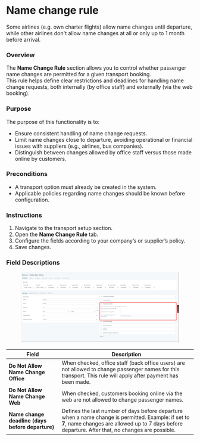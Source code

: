 # Name change rule

Some airlines (e.g. own charter flights) allow name changes until departure, while other airlines don't allow name changes at all or only up to 1 month before arrival.

### Overview

The **Name Change Rule** section allows you to control whether passenger name changes are permitted for a given transport booking.\
This rule helps define clear restrictions and deadlines for handling name change requests, both internally (by office staff) and externally (via the web booking).

### Purpose

The purpose of this functionality is to:

* Ensure consistent handling of name change requests.
* Limit name changes close to departure, avoiding operational or financial issues with suppliers (e.g., airlines, bus companies).
* Distinguish between changes allowed by office staff versus those made online by customers.

### Preconditions

* A transport option must already be created in the system.
* Applicable policies regarding name changes should be known before configuration.

### Instructions

1. Navigate to the transport setup section.
2. Open the **Name Change Rule** tab.
3. Configure the fields according to your company’s or supplier’s policy.
4. Save changes.

### Field Descriptions

<figure><img src="../../../.gitbook/assets/image (2) (1) (1) (1) (1) (1) (1).png" alt=""><figcaption></figcaption></figure>

| Field                                            | Description                                                                                                                                                                                              |
| ------------------------------------------------ | -------------------------------------------------------------------------------------------------------------------------------------------------------------------------------------------------------- |
| **Do Not Allow Name Change Office**              | When checked, office staff (back office users) are not allowed to change passenger names for this transport. This rule will apply after payment has been made.                                           |
| **Do Not Allow Name Change Web**                 | When checked, customers booking online via the web are not allowed to change passenger names.                                                                                                            |
| **Name change deadline (days before departure)** | Defines the last number of days before departure when a name change is permitted. Example: if set to **7**, name changes are allowed up to 7 days before departure. After that, no changes are possible. |
